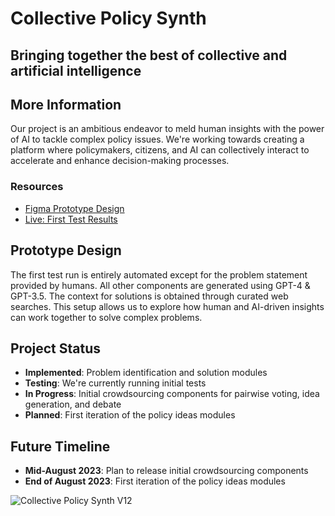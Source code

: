 # Collective Policy Synth
## Bringing together the best of collective and artificial intelligence

## More Information
Our project is an ambitious endeavor to meld human insights with the power of AI to tackle complex policy issues. We're working towards creating a platform where policymakers, citizens, and AI can collectively interact to accelerate and enhance decision-making processes.

### Resources
- [Figma Prototype Design](https://www.figma.com/file/ekIKXfT3tL8Ab7MoLSnjnN/Collective-Policy-Synth-V10)
- [Live: First Test Results](https://collective-policy-synth.citizens.is/projects/1/)

## Prototype Design
The first test run is entirely automated except for the problem statement provided by humans. All other components are generated using GPT-4 & GPT-3.5. The context for solutions is obtained through curated web searches. This setup allows us to explore how human and AI-driven insights can work together to solve complex problems.

## Project Status
- **Implemented**: Problem identification and solution modules 
- **Testing**: We're currently running initial tests
- **In Progress**: Initial crowdsourcing components for pairwise voting, idea generation, and debate
- **Planned**: First iteration of the policy ideas modules

## Future Timeline
- **Mid-August 2023**: Plan to release initial crowdsourcing components
- **End of August 2023**: First iteration of the policy ideas modules

![Collective Policy Synth V12](https://github.com/CitizensFoundation/collective-policy-synth/assets/43699/ed7ee83b-fffb-4195-a4b8-ba70fc52e954)
